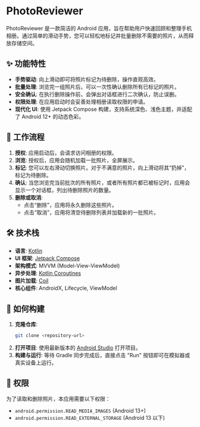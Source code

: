# PhotoReviewer

PhotoReviewer 是一款简洁的 Android 应用，旨在帮助用户快速回顾和整理手机相册。通过简单的滑动手势，您可以轻松地标记并批量删除不需要的照片，从而释放存储空间。

## ✨ 功能特性

- **手势驱动**: 向上滑动即可将照片标记为待删除，操作直观高效。
- **批量处理**: 浏览完一组照片后，可以一次性确认删除所有已标记的照片。
- **安全确认**: 在执行删除操作前，会弹出对话框进行二次确认，防止误删。
- **权限处理**: 在应用启动时会妥善处理相册读取权限的申请。
- **现代化 UI**: 使用 Jetpack Compose 构建，支持系统深色、浅色主题，并适配了 Android 12+ 的动态色彩。

## 📱 工作流程

1.  **授权**: 应用启动后，会请求访问相册的权限。
2.  **浏览**: 授权后，应用会随机加载一批照片，全屏展示。
3.  **标记**: 您可以左右滑动切换照片。对于不满意的照片，向上滑动将其“扔掉”，标记为待删除。
4.  **确认**: 当您浏览完当前批次的所有照片，或者所有照片都已被标记时，应用会显示一个对话框，列出待删除照片的数量。
5.  **删除或取消**:
    - 点击“删除”，应用将永久删除这些照片。
    - 点击“取消”，应用将清空待删除列表并加载新的一批照片。

## 🛠️ 技术栈

- **语言**: [Kotlin](https://kotlinlang.org/)
- **UI 框架**: [Jetpack Compose](https://developer.android.com/jetpack/compose)
- **架构模式**: MVVM (Model-View-ViewModel)
- **异步处理**: [Kotlin Coroutines](https://kotlinlang.org/docs/coroutines-overview.html)
- **图片加载**: [Coil](https://coil-kt.github.io/coil/)
- **核心组件**: AndroidX, Lifecycle, ViewModel

## 🚀 如何构建

1.  **克隆仓库**:
    ```bash
    git clone <repository-url>
    ```
2.  **打开项目**:
    使用最新版本的 [Android Studio](https://developer.android.com/studio) 打开项目。
3.  **构建与运行**:
    等待 Gradle 同步完成后，直接点击 "Run" 按钮即可在模拟器或真实设备上运行。

## 📝 权限

为了读取和删除照片，本应用需要以下权限：

- `android.permission.READ_MEDIA_IMAGES` (Android 13+)
- `android.permission.READ_EXTERNAL_STORAGE` (Android 13 以下)

